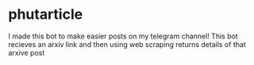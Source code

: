 # phutarticle
I made this bot to make easier posts on my telegram channel!
This bot recieves an arxiv link and then using web scraping returns details of that arxive post
